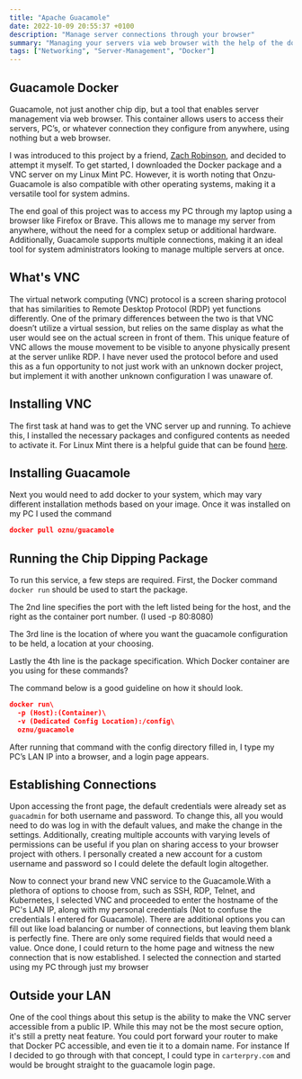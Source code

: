 ```yaml
---
title: "Apache Guacamole"
date: 2022-10-09 20:55:37 +0100
description: "Manage server connections through your browser"
summary: "Managing your servers via web browser with the help of the docker container Guacamole"
tags: ["Networking", "Server-Management", "Docker"]
---
```


## Guacamole Docker 
Guacamole, not just another chip dip, but a tool that enables server management via web browser. This container allows users to access their servers, PC’s, or whatever connection they configure from anywhere, using nothing but a web browser.

I was introduced to this project by a friend, [Zach Robinson](https://zsrobinson.com), and decided to attempt it myself. To get started, I downloaded the Docker package and a VNC server on my Linux Mint PC. However, it is worth noting that Onzu-Guacamole is also compatible with other operating systems, making it a versatile tool for system admins.

The end goal of this project was to access my PC through my laptop using a browser like Firefox or Brave. This allows me to manage my server from anywhere, without the need for a complex setup or additional hardware. Additionally, Guacamole supports multiple connections, making it an ideal tool for system administrators looking to manage multiple servers at once.


## What's VNC
The virtual network computing (VNC) protocol is a screen sharing protocol that has similarities to Remote Desktop Protocol (RDP) yet functions differently. One of the primary differences between the two is that VNC doesn’t utilize a virtual session, but relies on the same display as what the user would see on the actual screen in front of them. This unique feature of VNC allows the mouse movement to be visible to anyone physically present at the server unlike RDP. I have never used the protocol before and used this as a fun opportunity to not just work with an unknown docker project, but implement it with another unknown configuration I was unaware of.

## Installing VNC
The first task at hand was to get the VNC server up and running. To achieve this, I installed the necessary packages and configured contents as needed to activate it. For Linux Mint there is a helpful guide that can be found [here](https://community.linuxmint.com/tutorial/view/2334).

## Installing Guacamole
Next you would need to add docker to your system, which may vary different installation methods based on your image. Once it was installed on my PC I used the command

```json
docker pull oznu/guacamole
```

## Running the Chip Dipping Package
To run this service, a few steps are required. First, the Docker command `docker run` should be used to start the package.

The 2nd line specifies the port with the left listed being for the host, and the right as the container port number. (I used -p 80:8080)

The 3rd line is the location of where you want the guacamole configuration to be held, a location at your choosing. 

Lastly the 4th line is the package specification. Which Docker container are you using for these commands?

The command below is a good guideline on how it should look.

```json
docker run\
  -p (Host):(Container)\
  -v (Dedicated Config Location):/config\
  oznu/guacamole
```

After running that command with the config directory filled in, I type my PC’s LAN IP into a browser, and a login page appears.

## Establishing Connections
Upon accessing the front page, the default credentials were already set as `guacadmin` for both username and password. To change this, all you would need to do was log in with the default values, and make the change in the settings. Additionally, creating multiple accounts with varying levels of permissions can be useful if you plan on sharing access to your browser project with others. I personally created a new account for a custom username and password so I could delete the default login  altogether.

Now to connect your brand new VNC service to the Guacamole.With a plethora of options to choose from, such as SSH, RDP, Telnet, and Kubernetes, I selected VNC and proceeded to enter the hostname of the PC's LAN IP, along with my personal credentials (Not to confuse the credentials I entered for Guacamole). There are additional options you can fill out like load balancing or number of connections, but leaving them blank is perfectly fine. There are only some required fields that would need a value. Once done, I could return to the home page and witness the new connection that is now established. I selected the connection and started using my PC through just my browser

## Outside your LAN
One of the cool things about this setup is the ability to make the VNC server accessible from a public IP. While this may not be the most secure option, it's still a pretty neat feature. You could port forward your router to make that Docker PC accessible, and even tie it to a domain name. For instance If I decided to go through with that concept, I could type in `carterpry.com` and would be brought straight to the guacamole login page.


